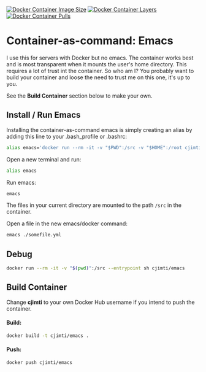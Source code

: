 [![Docker Container Image Size](https://shields.beevelop.com/docker/image/image-size/cjimti/emacs/latest.svg)](https://hub.docker.com/r/cjimti/emacs/)
[![Docker Container Layers](https://shields.beevelop.com/docker/image/layers/cjimti/emacs/latest.svg)](https://hub.docker.com/r/cjimti/emacs/)
[![Docker Container Pulls](https://img.shields.io/docker/pulls/cjimti/emacs.svg)](https://hub.docker.com/r/cjimti/emacs/)

# Container-as-command: Emacs

I use this for servers with Docker but no emacs. The container works best and
is most transparent when it mounts the user's home directory. This requires a lot of
trust int the container. So who am I? You probably want to build your container
and loose the need to trust me on this one, it's up to you.

See the **Build Container** section below to make your own.

## Install / Run Emacs

Installing the container-as-command emacs is simply creating an alias
by adding this line to your .bash_profile or .bashrc:
```bash
alias emacs='docker run --rm -it -v "$PWD":/src -v "$HOME":/root cjimti/emacs'
```

Open a new terminal and run:
```bash
alias emacs
```

Run emacs:
```bash
emacs
```

The files in your current directory are mounted to the path `/src` in the container.

Open a file in the new emacs/docker command:
```bash
emacs ./somefile.yml
```

## Debug

```bash
docker run --rm -it -v "$(pwd)":/src --entrypoint sh cjimti/emacs
```

## Build Container

Change **cjimti** to your own Docker Hub username if you intend to push the container.

#### Build:
```bash
docker build -t cjimti/emacs .
```
#### Push:
```bash
docker push cjimti/emacs
```